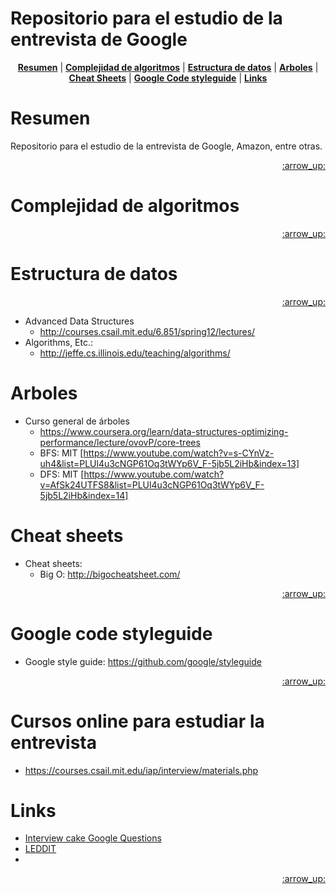 # Repositorio para el estudio de la entrevista de Google

<p align="center">
<b><a href="#resumen">Resumen</a></b>
|
<b><a href="complejidad-de-algoritmos">Complejidad de algoritmos</a></b>
|
<b><a href="#estructura-de-datos">Estructura de datos</a></b>
|
<b><a href="#arboles">Arboles</a></b>
|
<b><a href="#cheat-sheets">Cheat Sheets</a></b>
|
<b><a href="#style-guide">Google Code styleguide</a></b>
|
<b><a href="#links">Links</a></b>
</p>

# Resumen

Repositorio para el estudio de la entrevista de Google, Amazon, entre otras.

<p align="right"><a href="#top">:arrow_up:</a></p>

# Complejidad de algoritmos

<p align="right"><a href="#top">:arrow_up:</a></p>

# Estructura de datos

<p align="right"><a href="#top">:arrow_up:</a></p>

* Advanced Data Structures
  * http://courses.csail.mit.edu/6.851/spring12/lectures/
* Algorithms, Etc.:
  * http://jeffe.cs.illinois.edu/teaching/algorithms/

# Arboles

* Curso general de árboles
  * https://www.coursera.org/learn/data-structures-optimizing-performance/lecture/ovovP/core-trees
  * BFS: MIT [https://www.youtube.com/watch?v=s-CYnVz-uh4&list=PLUl4u3cNGP61Oq3tWYp6V_F-5jb5L2iHb&index=13]
  * DFS: MIT [https://www.youtube.com/watch?v=AfSk24UTFS8&list=PLUl4u3cNGP61Oq3tWYp6V_F-5jb5L2iHb&index=14]

# Cheat sheets

* Cheat sheets:
  * Big O: http://bigocheatsheet.com/
  
<p align="right"><a href="#top">:arrow_up:</a></p>

# Google code styleguide

* Google style guide: https://github.com/google/styleguide
 

<p align="right"><a href="#top">:arrow_up:</a></p>

# Cursos online para estudiar la entrevista

* https://courses.csail.mit.edu/iap/interview/materials.php


# Links

* [Interview cake Google Questions](https://www.interviewcake.com/google-interview-questions)
* [LEDDIT](https://www.reddit.com/r/cscareerquestions/comments/1z97rx/from_a_googler_the_google_interview_process/)
* [](https://www.glassdoor.ca/Interview/Google-Software-Engineer-Interview-Questions-EI_IE9079.0,6_KO7,24.htm)


<p align="right"><a href="#top">:arrow_up:</a></p>
